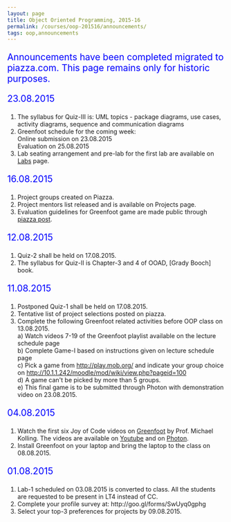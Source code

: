 ```yaml
---
layout: page
title: Object Oriented Programming, 2015-16
permalink: /courses/oop-201516/announcements/
tags: oop,announcements
---
```


<p style="font-size:1.5em;color:blue;">Announcements have been completed migrated to piazza.com. This page remains only for historic purposes.</p>
<p style="font-size:1.5em;color:blue;">23.08.2015</p>
<ol>
<li>The syllabus for Quiz-III is: UML topics - package diagrams, use cases, activity diagrams, sequence and communication diagrams</li>
<li>Greenfoot schedule for the coming week:<br />
Online submission on 23.08.2015<br />
Evaluation on 25.08.2015</li>
<li>Lab seating arrangement and pre-lab for the first lab are available on <a href="https://prasadtalasila.wordpress.com/oop/oop-201516-labs/">Labs</a> page.</li>
</ol>
<p style="font-size:1.5em;color:blue;">16.08.2015</p>
<ol>
<li>Project groups created on Piazza.</li>
<li>Project mentors list released and is available on Projects page.</li>
<li>Evaluation guidelines for Greenfoot game are made public through <a href="https://piazza.com/class/icq5dp3axy45d3?cid=38" target="_blank">piazza post</a>.</li>
</ol>
<p style="font-size:1.5em;color:blue;">12.08.2015</p>
<ol>
<li>Quiz-2 shall be held on 17.08.2015.</li>
<li>The syllabus for Quiz-II is Chapter-3 and 4 of OOAD, [Grady Booch] book.</li>
</ol>
<p style="font-size:1.5em;color:blue;">11.08.2015</p>
<ol>
<li>Postponed Quiz-1 shall be held on 17.08.2015.</li>
<li>Tentative list of project selections posted on piazza.</li>
<li>Complete the following Greenfoot related activities before OOP class on 13.08.2015.<br />
a) Watch videos 7-19 of the Greenfoot playlist available on the lecture schedule page<br />
b) Complete Game-I based on instructions given on lecture schedule page<br />
c) Pick a game from <a href="http://play.mob.org/">http://play.mob.org/</a> and indicate your group choice on <a href="http://10.1.1.242/moodle/mod/wiki/view.php?pageid=100">http://10.1.1.242/moodle/mod/wiki/view.php?pageid=100<br />
</a>d) A game can't be picked by more than 5 groups.<br />
e) This final game is to be submitted through Photon with demonstration video on 23.08.2015.</li>
</ol>
<p style="font-size:1.5em;color:blue;">04.08.2015</p>
<ol>
<li>Watch the first six Joy of Code videos on <a href="http://www.greenfoot.org/door">Greenfoot</a> by Prof. Michael Kolling. The videos are available on <a href="https://www.youtube.com/playlist?list=PL280AD6FCCFCDDAC5">Youtube</a> and on <a href="http://10.1.1.242/moodle/mod/folder/view.php?id=43378">Photon</a>.</li>
<li>Install Greenfoot on your laptop and bring the laptop to the class on 08.08.2015.</li>
</ol>
<p style="font-size:1.5em;color:blue;">01.08.2015</p>
<ol>
<li>Lab-1 scheduled on 03.08.2015 is converted to class. All the students are requested to be present in LT4 instead of CC.</li>
<li>Complete your profile survey at: http://goo.gl/forms/SwUyq0gphg</li>
<li>Select your top-3 preferences for projects by 09.08.2015.</li>
</ol>
<p style="font-size:1.5em;color:blue;">
